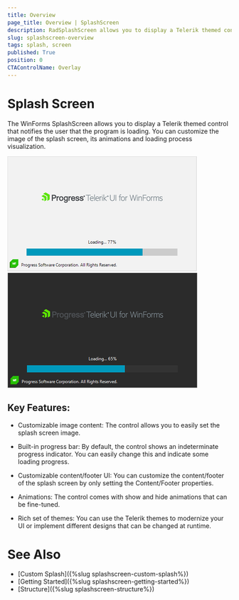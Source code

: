 ```yaml
---
title: Overview
page_title: Overview | SplashScreen
description: RadSplashScreen allows you to display a Telerik themed control that notifies the user that the program is loading.
slug: splashscreen-overview
tags: splash, screen
published: True
position: 0 
CTAControlName: Overlay
---
```


# Splash Screen

The WinForms SplashScreen allows you to display a Telerik themed control that notifies the user that the program is loading. You can customize the image of the splash screen, its animations and loading process visualization.

![splashscreen-overview 001](images/splashscreen-overview001.png) 
![splashscreen-overview 001](images/splashscreen-overview002.png)

## Key Features:

* Customizable image content: The control allows you to easily set the splash screen image. 

* Built-in progress bar: By default, the control shows an indeterminate progress indicator. You can easily change this and indicate some loading progress.

* Customizable content/footer UI: You can customize the content/footer of the splash screen by only setting the Content/Footer properties.

* Animations: The control comes with show and hide animations that can be fine-tuned. 

* Rich set of themes: You can use the Telerik themes to modernize your UI or implement different designs that can be changed at runtime. 
 
# See Also

* [Custom Splash]({%slug splashscreen-custom-splash%}) 
* [Getting Started]({%slug splashscreen-getting-started%}) 
* [Structure]({%slug splashscreen-structure%}) 
 
        
